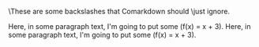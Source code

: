 \These are some backslashes that Comarkdown should \just ignore.

Here, in some paragraph text, I'm going to put some \(f(x) = x + 3\).
Here, in some paragraph text, I'm going to put some \(f(x) = x + 3\).
